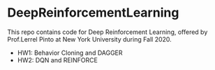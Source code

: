 # DeepReinforcementLearning

This repo contains code for Deep Reinforcement Learning, offered by Prof.Lerrel Pinto at New York University during Fall 2020.
* HW1: Behavior Cloning and DAGGER
* HW2: DQN and REINFORCE
